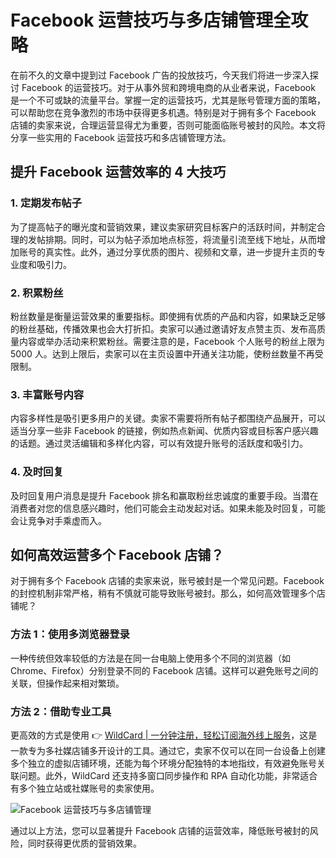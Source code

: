 # Facebook 运营技巧与多店铺管理全攻略

在前不久的文章中提到过 Facebook 广告的投放技巧，今天我们将进一步深入探讨 Facebook 的运营技巧。对于从事外贸和跨境电商的从业者来说，Facebook 是一个不可或缺的流量平台。掌握一定的运营技巧，尤其是账号管理方面的策略，可以帮助您在竞争激烈的市场中获得更多机遇。特别是对于拥有多个 Facebook 店铺的卖家来说，合理运营显得尤为重要，否则可能面临账号被封的风险。本文将分享一些实用的 Facebook 运营技巧和多店铺管理方法。

## 提升 Facebook 运营效率的 4 大技巧

### 1. 定期发布帖子
为了提高帖子的曝光度和营销效果，建议卖家研究目标客户的活跃时间，并制定合理的发帖排期。同时，可以为帖子添加地点标签，将流量引流至线下地址，从而增加账号的真实性。此外，通过分享优质的图片、视频和文章，进一步提升主页的专业度和吸引力。

### 2. 积累粉丝
粉丝数量是衡量运营效果的重要指标。即使拥有优质的产品和内容，如果缺乏足够的粉丝基础，传播效果也会大打折扣。卖家可以通过邀请好友点赞主页、发布高质量内容或举办活动来积累粉丝。需要注意的是，Facebook 个人账号的粉丝上限为 5000 人。达到上限后，卖家可以在主页设置中开通关注功能，使粉丝数量不再受限制。

### 3. 丰富账号内容
内容多样性是吸引更多用户的关键。卖家不需要将所有帖子都围绕产品展开，可以适当分享一些非 Facebook 的链接，例如热点新闻、优质内容或目标客户感兴趣的话题。通过灵活编辑和多样化内容，可以有效提升账号的活跃度和吸引力。

### 4. 及时回复
及时回复用户消息是提升 Facebook 排名和赢取粉丝忠诚度的重要手段。当潜在消费者对您的信息感兴趣时，他们可能会主动发起对话。如果未能及时回复，可能会让竞争对手乘虚而入。

## 如何高效运营多个 Facebook 店铺？

对于拥有多个 Facebook 店铺的卖家来说，账号被封是一个常见问题。Facebook 的封控机制非常严格，稍有不慎就可能导致账号被封。那么，如何高效管理多个店铺呢？

### 方法 1：使用多浏览器登录
一种传统但效率较低的方法是在同一台电脑上使用多个不同的浏览器（如 Chrome、Firefox）分别登录不同的 Facebook 店铺。这样可以避免账号之间的关联，但操作起来相对繁琐。

### 方法 2：借助专业工具
更高效的方式是使用 👉 [WildCard | 一分钟注册，轻松订阅海外线上服务](https://bbtdd.com/WildCard)，这是一款专为多社媒店铺多开设计的工具。通过它，卖家不仅可以在同一台设备上创建多个独立的虚拟店铺环境，还能为每个环境分配独特的本地指纹，有效避免账号关联问题。此外，WildCard 还支持多窗口同步操作和 RPA 自动化功能，非常适合有多个独立站或社媒账号的卖家使用。

![Facebook 运营技巧与多店铺管理](https://bbtdd.com/img/8683914377065.webp)

通过以上方法，您可以显著提升 Facebook 店铺的运营效率，降低账号被封的风险，同时获得更优质的营销效果。